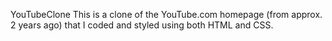 YouTubeClone
This is a clone of the YouTube.com homepage (from approx. 2 years ago) that I coded and styled using both HTML and CSS. 
